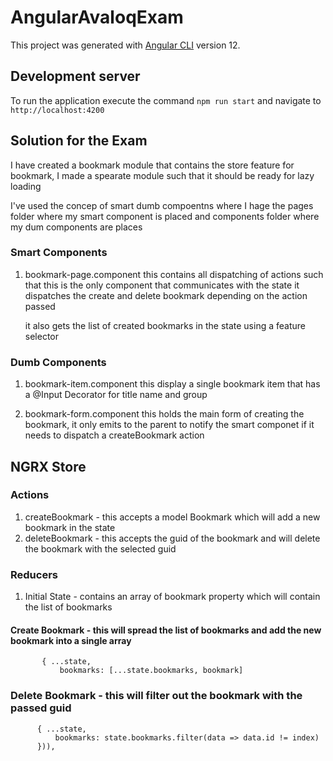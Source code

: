 # AngularAvaloqExam

This project was generated with [Angular CLI](https://github.com/angular/angular-cli) version 12.

## Development server

To run the application execute the command `npm run start` and navigate to `http://localhost:4200`

## Solution for the Exam
I have created a bookmark module that contains the store feature for bookmark, I made a spearate module such that
it should be ready for lazy loading



I've used the concep of smart dumb compoentns where I hage the pages folder where my smart component is placed and components folder where
my dum components are places

### Smart Components
1. bookmark-page.component
   this contains all dispatching of actions such that this is the only component that communicates with the state
   it dispatches the create and delete bookmark depending on the action passed

   it also gets the list of created bookmarks in the state using a feature selector

### Dumb Components
1. bookmark-item.component
   this display a single bookmark item that has a @Input Decorator for title name and group

2. bookmark-form.component
   this holds the main form of creating the bookmark, it only emits to the parent to notify the smart componet if it needs to dispatch a createBookmark action


## NGRX Store

### Actions
 1. createBookmark - this accepts a model Bookmark which will add a new bookmark in the state
 2. deleteBookmark - this accepts the guid of the bookmark and will delete the bookmark with the selected guid

### Reducers

 1. Initial State - contains an array of bookmark property which will contain the list of bookmarks

 #### Create Bookmark - this will spread the list of bookmarks and add the new bookmark into a single array
 ``` on(BookmarkActions.createBookmark, (state, {bookmark}) => (
        { ...state, 
            bookmarks: [...state.bookmarks, bookmark]
  ```

 ### Delete Bookmark - this will filter out the bookmark with the passed guid
  ```on(BookmarkActions.deleteBookmark, (state, {index}) => (
        { ...state, 
            bookmarks: state.bookmarks.filter(data => data.id != index)
        })),
  ```